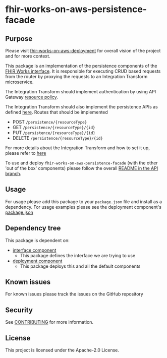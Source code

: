 # fhir-works-on-aws-persistence-facade

## Purpose

Please visit [fhir-works-on-aws-deployment](https://github.com/awslabs/fhir-works-on-aws-deployment) for overall vision of the project and for more context.

This package is an implementation of the persistence components of the [FHIR Works interface](https://github.com/awslabs/fhir-works-on-aws-interface). It is responsible for executing CRUD based requests from the router by proxying the requests to an Integration Transform microservice. 

The Integration Transform should implement authentication by using API Gateway [resource policy](https://docs.aws.amazon.com/apigateway/latest/developerguide/apigateway-resource-policies-examples.html#apigateway-resource-policies-cross-account-example).
 
 The Integration Transform should also implement the persistence APIs as defined [here](https://github.com/awslabs/fhir-works-on-aws-interface/blob/mainline/openapi.yaml). Routes that should be implemented
- POST `/persistence/{resourceType}`
- GET `/persistence/{resourceType}/{id}`
- PUT `/persistence/{resourceType}/{id}`
- DELETE `/persistence/{resourceType}/{id}`
 
For more details about the Integration Transform and how to set it up, please refer to [here](https://github.com/aws-samples/fhir-hl7v2-integration-transform)

To use and deploy `fhir-works-on-aws-persistence-facade` (with the other 'out of the box' components) please follow the overall [README in the API branch](https://github.com/awslabs/fhir-works-on-aws-deployment/tree/api).

## Usage

For usage please add this package to your `package.json` file and install as a dependency. For usage examples please see the deployment component's [package.json](https://github.com/awslabs/fhir-works-on-aws-deployment/blob/mainline/package.json)

## Dependency tree

This package is dependent on:

- [interface component](https://github.com/awslabs/fhir-works-on-aws-interface)
  - This package defines the interface we are trying to use
- [deployment component](https://github.com/awslabs/fhir-works-on-aws-deployment)
  - This package deploys this and all the default components

## Known issues

For known issues please track the issues on the GitHub repository

## Security

See [CONTRIBUTING](CONTRIBUTING.md#security-issue-notifications) for more information.

## License

This project is licensed under the Apache-2.0 License.
